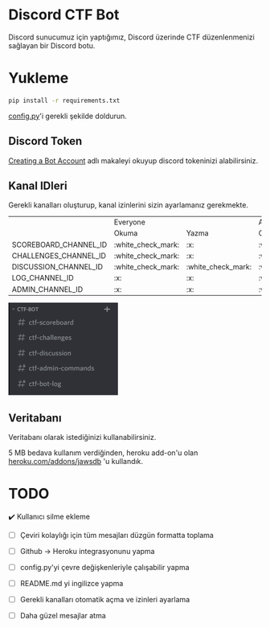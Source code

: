 # Discord CTF Bot

Discord sunucumuz için yaptığımız, Discord üzerinde CTF düzenlenmenizi sağlayan bir Discord botu.


# Yukleme

```bash
pip install -r requirements.txt
```

[config.py](./config.py)'i gerekli şekilde doldurun.

## Discord Token

[Creating a Bot Account](https://discordpy.readthedocs.io/en/latest/discord.html#discord-intro) adlı makaleyi okuyup discord tokeninizi alabilirsiniz.

## Kanal IDleri

Gerekli kanalları oluşturup, kanal izinlerini sizin ayarlamanız gerekmekte.

<table>
  <tr>
      <td rowspan="2" ></td>
      <td colspan="2" >Everyone</td>
      <td colspan="2" >Admins</td>
  </tr>
  <tr>
      <td>  Okuma</td>
      <td> Yazma</td>
      <td>  Okuma</td>
      <td> Yazma</td>
  </tr>
  <tr>
      <td>SCOREBOARD_CHANNEL_ID</td>
      <td>:white_check_mark:</td>
      <td>:x:</td>
      <td>:white_check_mark:</td>
      <td>:white_check_mark:</td>
  </tr>
  <tr>
      <td>CHALLENGES_CHANNEL_ID</td>
      <td>:white_check_mark:</td>
      <td>:x:</td>
      <td>:white_check_mark:</td>
      <td>:white_check_mark:</td>
  </tr>
  <tr>
      <td>DISCUSSION_CHANNEL_ID</td>
      <td>:white_check_mark:</td>
      <td>:white_check_mark:</td>
      <td>:white_check_mark:</td>
      <td>:white_check_mark:</td>
  </tr>
  <tr>
      <td>LOG_CHANNEL_ID</td>
      <td>:x:</td>
      <td>:x:</td>
      <td>:white_check_mark:</td>
      <td>:x:</td>
  </tr>
  <tr>
      <td>ADMIN_CHANNEL_ID</td>
      <td>:x:</td>
      <td>:x:</td>
      <td>:white_check_mark:</td>
      <td>:white_check_mark:</td>
  </tr>
</table>

![Channels](./channels.png "Channels")

## Veritabanı

Veritabanı olarak istediğinizi kullanabilirsiniz.

5 MB bedava kullanım verdiğinden, heroku add-on'u olan
[heroku.com/addons/jawsdb](https://elements.heroku.com/addons/jawsdb) 'u kullandık.


# TODO
:heavy_check_mark: Kullanıcı silme ekleme
- [ ] Çeviri kolaylığı için tüm mesajları düzgün formatta toplama
- [ ] Github -> Heroku integrasyonunu yapma
- [ ] config.py'yi çevre değişkenleriyle çalışabilir yapma
- [ ] README.md yi ingilizce yapma
- [ ] Gerekli kanalları otomatik açma ve izinleri ayarlama
- [ ] Daha güzel mesajlar atma

